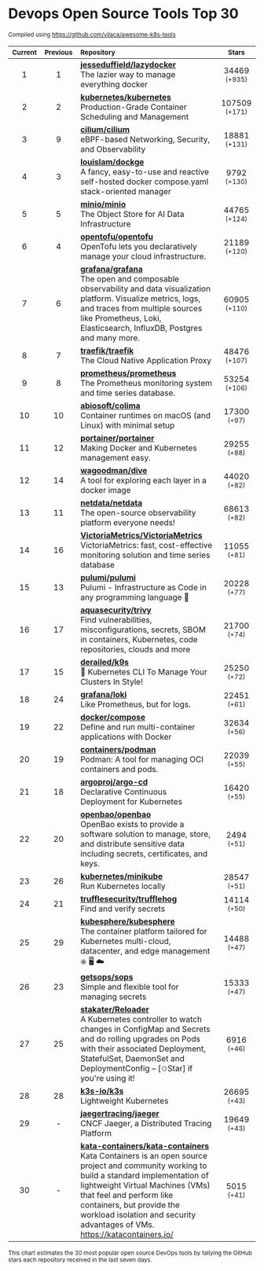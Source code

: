 # Devops Open Source Tools Top 30
<sup>Compiled using https://github.com/vilaca/awesome-k8s-tools</sup>
<div align="center">

|<sub>Current</sub>|<sub>Previous</sub>|<sub>Repository</sub>|<sub>Stars</sub>|
|:---:|:---:|:---|:---:|
|1|1|[**jesseduffield/lazydocker**](https://github.com/jesseduffield/lazydocker)<br/>The lazier way to manage everything docker|34469 <sup>(+935)</sup>|
|2|2|[**kubernetes/kubernetes**](https://github.com/kubernetes/kubernetes)<br/>Production-Grade Container Scheduling and Management|107509 <sup>(+171)</sup>|
|3|9|[**cilium/cilium**](https://github.com/cilium/cilium)<br/>eBPF-based Networking, Security, and Observability|18881 <sup>(+131)</sup>|
|4|3|[**louislam/dockge**](https://github.com/louislam/dockge)<br/>A fancy, easy-to-use and reactive self-hosted docker compose.yaml stack-oriented manager|9792 <sup>(+130)</sup>|
|5|5|[**minio/minio**](https://github.com/minio/minio)<br/>The Object Store for AI Data Infrastructure|44765 <sup>(+124)</sup>|
|6|4|[**opentofu/opentofu**](https://github.com/opentofu/opentofu)<br/>OpenTofu lets you declaratively manage your cloud infrastructure.|21189 <sup>(+120)</sup>|
|7|6|[**grafana/grafana**](https://github.com/grafana/grafana)<br/>The open and composable observability and data visualization platform. Visualize metrics, logs, and traces from multiple sources like Prometheus, Loki, Elasticsearch, InfluxDB, Postgres and many more. |60905 <sup>(+110)</sup>|
|8|7|[**traefik/traefik**](https://github.com/traefik/traefik)<br/>The Cloud Native Application Proxy|48476 <sup>(+107)</sup>|
|9|8|[**prometheus/prometheus**](https://github.com/prometheus/prometheus)<br/>The Prometheus monitoring system and time series database.|53254 <sup>(+106)</sup>|
|10|10|[**abiosoft/colima**](https://github.com/abiosoft/colima)<br/>Container runtimes on macOS (and Linux) with minimal setup|17300 <sup>(+97)</sup>|
|11|12|[**portainer/portainer**](https://github.com/portainer/portainer)<br/>Making Docker and Kubernetes management easy.|29255 <sup>(+88)</sup>|
|12|14|[**wagoodman/dive**](https://github.com/wagoodman/dive)<br/>A tool for exploring each layer in a docker image|44020 <sup>(+82)</sup>|
|13|11|[**netdata/netdata**](https://github.com/netdata/netdata)<br/>The open-source observability platform everyone needs!|68613 <sup>(+82)</sup>|
|14|16|[**VictoriaMetrics/VictoriaMetrics**](https://github.com/VictoriaMetrics/VictoriaMetrics)<br/>VictoriaMetrics: fast, cost-effective monitoring solution and time series database|11055 <sup>(+81)</sup>|
|15|13|[**pulumi/pulumi**](https://github.com/pulumi/pulumi)<br/>Pulumi - Infrastructure as Code in any programming language 🚀|20228 <sup>(+77)</sup>|
|16|17|[**aquasecurity/trivy**](https://github.com/aquasecurity/trivy)<br/>Find vulnerabilities, misconfigurations, secrets, SBOM in containers, Kubernetes, code repositories, clouds and more|21700 <sup>(+74)</sup>|
|17|15|[**derailed/k9s**](https://github.com/derailed/k9s)<br/>🐶 Kubernetes CLI To Manage Your Clusters In Style!|25250 <sup>(+72)</sup>|
|18|24|[**grafana/loki**](https://github.com/grafana/loki)<br/>Like Prometheus, but for logs.|22451 <sup>(+61)</sup>|
|19|22|[**docker/compose**](https://github.com/docker/compose)<br/>Define and run multi-container applications with Docker|32634 <sup>(+56)</sup>|
|20|19|[**containers/podman**](https://github.com/containers/podman)<br/>Podman: A tool for managing OCI containers and pods.|22039 <sup>(+55)</sup>|
|21|18|[**argoproj/argo-cd**](https://github.com/argoproj/argo-cd)<br/>Declarative Continuous Deployment for Kubernetes|16420 <sup>(+55)</sup>|
|22|20|[**openbao/openbao**](https://github.com/openbao/openbao)<br/>OpenBao exists to provide a software solution to manage, store, and distribute sensitive data including secrets, certificates, and keys.|2494 <sup>(+51)</sup>|
|23|26|[**kubernetes/minikube**](https://github.com/kubernetes/minikube)<br/>Run Kubernetes locally|28547 <sup>(+51)</sup>|
|24|21|[**trufflesecurity/trufflehog**](https://github.com/trufflesecurity/trufflehog)<br/>Find and verify secrets|14114 <sup>(+50)</sup>|
|25|29|[**kubesphere/kubesphere**](https://github.com/kubesphere/kubesphere)<br/>The container platform tailored for Kubernetes multi-cloud, datacenter, and edge management ⎈ 🖥 ☁️|14488 <sup>(+47)</sup>|
|26|23|[**getsops/sops**](https://github.com/getsops/sops)<br/>Simple and flexible tool for managing secrets|15333 <sup>(+47)</sup>|
|27|25|[**stakater/Reloader**](https://github.com/stakater/Reloader)<br/>A Kubernetes controller to watch changes in ConfigMap and Secrets and do rolling upgrades on Pods with their associated Deployment, StatefulSet, DaemonSet and DeploymentConfig – [✩Star] if you're using it!|6916 <sup>(+46)</sup>|
|28|28|[**k3s-io/k3s**](https://github.com/k3s-io/k3s)<br/>Lightweight Kubernetes|26695 <sup>(+43)</sup>|
|29|-|[**jaegertracing/jaeger**](https://github.com/jaegertracing/jaeger)<br/>CNCF Jaeger, a Distributed Tracing Platform|19649 <sup>(+43)</sup>|
|30|-|[**kata-containers/kata-containers**](https://github.com/kata-containers/kata-containers)<br/>Kata Containers is an open source project and community working to build a standard implementation of lightweight Virtual Machines (VMs) that feel and perform like containers, but provide the workload isolation and security advantages of VMs. https://katacontainers.io/|5015 <sup>(+41)</sup>|


</div>

<sub>This chart estimates the 30 most popular open source DevOps tools by tallying the GitHub stars each repository received in the last seven days.</sub>
